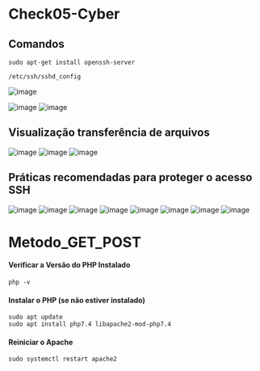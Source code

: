 # Check05-Cyber

## Comandos
```http
sudo apt-get install openssh-server
```
```http
/etc/ssh/sshd_config
```
![image](https://github.com/user-attachments/assets/eda30b77-ccb2-4e67-bf9d-651d574d01dc)

![image](https://github.com/user-attachments/assets/ae99765d-0ec6-402c-99cd-93d09180bf4a)
![image](https://github.com/user-attachments/assets/483b98e0-bbcc-473c-9754-438f949b98a6)

## Visualização transferência de arquivos
![image](https://github.com/user-attachments/assets/bef39fbb-9589-4791-b3fc-33d35f04212e)
![image](https://github.com/user-attachments/assets/65ce943f-cd49-4167-af4a-706cd83e1d83)
![image](https://github.com/user-attachments/assets/34671b64-0ae1-44de-9db5-494272a25457)

## Práticas recomendadas para proteger o acesso SSH

![image](https://github.com/user-attachments/assets/340aaad1-468c-421a-b5c0-5e6c00326cc0)
![image](https://github.com/user-attachments/assets/0067661a-f5b8-444a-a7c2-cbdced5e0c6f)
![image](https://github.com/user-attachments/assets/02d9f533-0d31-4e20-bc57-3d209a3a4ddf)
![image](https://github.com/user-attachments/assets/d344b823-c9df-46cd-8862-a379b33a5e80)
![image](https://github.com/user-attachments/assets/7703d712-2704-45f5-8e8b-c05c9eeedd01)
![image](https://github.com/user-attachments/assets/47b56417-2b0c-4486-8509-6ba4bd120b34)
![image](https://github.com/user-attachments/assets/db0c9a75-35cd-4a79-963d-4e5ad6e0f772)
![image](https://github.com/user-attachments/assets/b62cbe8a-bae5-4af7-a083-4fdd87d33732)

# Metodo_GET_POST

#### Verificar a Versão do PHP Instalado
```http
php -v
```

####  Instalar o PHP (se não estiver instalado)
```http
sudo apt update
sudo apt install php7.4 libapache2-mod-php7.4
```

#### Reiniciar o Apache
```http
sudo systemctl restart apache2
```

